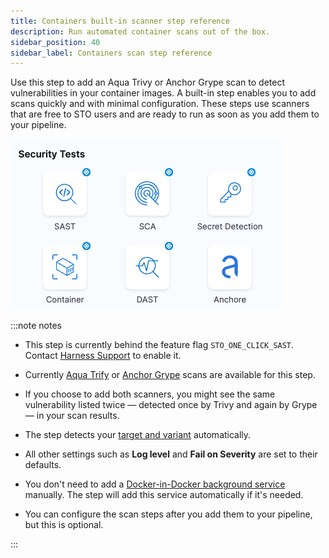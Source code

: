 ```yaml
---
title: Containers built-in scanner step reference
description: Run automated container scans out of the box.
sidebar_position: 40
sidebar_label: Containers scan step reference 
---
```


Use this step to add an Aqua Trivy or Anchor Grype scan to detect vulnerabilities in your container images. A built-in step enables you to add scans quickly and with minimal configuration. These steps use scanners that are free to STO users and are ready to run as soon as you add them to your pipeline.

![](../static/built-in-scan-steps.png)

:::note notes

- This step is currently behind the feature flag `STO_ONE_CLICK_SAST`. Contact [Harness Support](mailto:support@harness.io) to enable it. 

- Currently [Aqua Trify](/docs/security-testing-orchestration/sto-techref-category/trivy/aqua-trivy-scanner-reference) or [Anchor Grype](/docs/security-testing-orchestration/sto-techref-category/grype/grype-scanner-reference) scans are available for this step.

- If you choose to add both scanners, you might see the same vulnerability listed twice — detected once by Trivy and again by Grype — in your scan results.
 
- The step detects your [target and variant](/docs/security-testing-orchestration/sto-techref-category/trivy/aqua-trivy-scanner-reference#detect-target-and-variant) automatically.

- All other settings such as **Log level** and **Fail on Severity** are set to their defaults. 

- You don't need to add a [Docker-in-Docker background service](/docs/security-testing-orchestration/sto-techref-category/security-step-settings-reference#docker-in-docker-requirements-for-sto) manually. The step will add this service automatically if it's needed. 

- You can configure the scan steps after you add them to your pipeline, but this is optional. 

:::